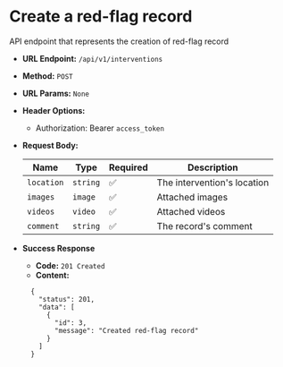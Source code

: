 # Create a red-flag record

API endpoint that represents the creation of red-flag record

- **URL Endpoint:** `/api/v1/interventions`
- **Method:** `POST`
- **URL Params:** `None`
- **Header Options:**
  - Authorization: Bearer `access_token`
- **Request Body:**
  
  | Name       | Type     | Required           | Description             |
  |------------|----------|--------------------|-------------------------|
  | `location` | `string` | :white_check_mark: | The intervention's location |
  | `images`   | `image`  | :white_check_mark: | Attached images         |
  | `videos`   | `video`  | :white_check_mark: | Attached videos         |
  | `comment`  | `string` | :white_check_mark: | The record's comment    |

- **Success Response**
  - **Code:** `201 Created`
  - **Content:**

  ```http
    {
      "status": 201,
      "data": [
        {
          "id": 3,
          "message": "Created red-flag record"
        }
      ]
    }
  ```
